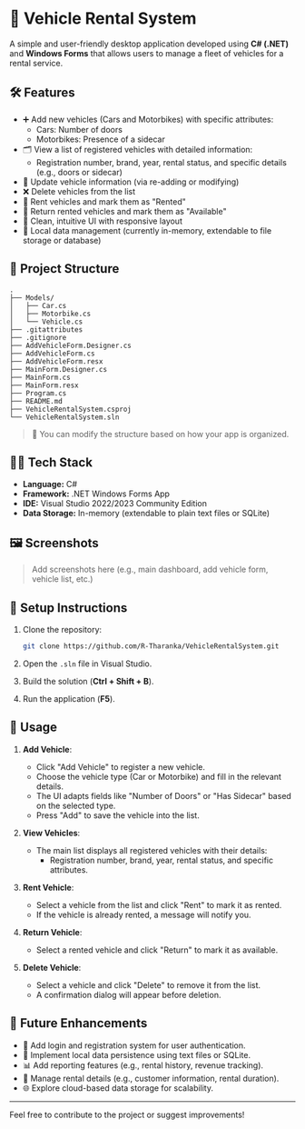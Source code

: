 ﻿# 🚗 Vehicle Rental System

A simple and user-friendly desktop application developed using **C# (.NET)** and **Windows Forms** that allows users to manage a fleet of vehicles for a rental service.

## 🛠️ Features

- ➕ Add new vehicles (Cars and Motorbikes) with specific attributes:
  - Cars: Number of doors
  - Motorbikes: Presence of a sidecar
- 🗂️ View a list of registered vehicles with detailed information:
  - Registration number, brand, year, rental status, and specific details (e.g., doors or sidecar)
- 📝 Update vehicle information (via re-adding or modifying)
- ❌ Delete vehicles from the list
- 🚗 Rent vehicles and mark them as "Rented"
- 🔄 Return rented vehicles and mark them as "Available"
- 🧼 Clean, intuitive UI with responsive layout
- 💾 Local data management (currently in-memory, extendable to file storage or database)

## 📂 Project Structure

```
.
├── Models/
│   ├── Car.cs
│   ├── Motorbike.cs
│   └── Vehicle.cs
├── .gitattributes
├── .gitignore
├── AddVehicleForm.Designer.cs
├── AddVehicleForm.cs
├── AddVehicleForm.resx
├── MainForm.Designer.cs
├── MainForm.cs
├── MainForm.resx
├── Program.cs
├── README.md
├── VehicleRentalSystem.csproj
└── VehicleRentalSystem.sln
```

> 📌 You can modify the structure based on how your app is organized.

## 🧑‍💻 Tech Stack

- **Language:** C#
- **Framework:** .NET Windows Forms App
- **IDE:** Visual Studio 2022/2023 Community Edition
- **Data Storage:** In-memory (extendable to plain text files or SQLite)

## 🖼️ Screenshots

> Add screenshots here (e.g., main dashboard, add vehicle form, vehicle list, etc.)

## 🔧 Setup Instructions

1. Clone the repository:
   
   ```bash
   git clone https://github.com/R-Tharanka/VehicleRentalSystem.git

	```
2. Open the `.sln` file in Visual Studio.
3. Build the solution (__Ctrl + Shift + B__).
4. Run the application (__F5__).

## 📌 Usage

1. **Add Vehicle**:
   - Click "Add Vehicle" to register a new vehicle.
   - Choose the vehicle type (Car or Motorbike) and fill in the relevant details.
   - The UI adapts fields like "Number of Doors" or "Has Sidecar" based on the selected type.
   - Press "Add" to save the vehicle into the list.

2. **View Vehicles**:
   - The main list displays all registered vehicles with their details:
     - Registration number, brand, year, rental status, and specific attributes.

3. **Rent Vehicle**:
   - Select a vehicle from the list and click "Rent" to mark it as rented.
   - If the vehicle is already rented, a message will notify you.

4. **Return Vehicle**:
   - Select a rented vehicle and click "Return" to mark it as available.

5. **Delete Vehicle**:
   - Select a vehicle and click "Delete" to remove it from the list.
   - A confirmation dialog will appear before deletion.

## 🚀 Future Enhancements

- 🔐 Add login and registration system for user authentication.
- 💾 Implement local data persistence using text files or SQLite.
- 📊 Add reporting features (e.g., rental history, revenue tracking).
- 🧾 Manage rental details (e.g., customer information, rental duration).
- 🌐 Explore cloud-based data storage for scalability.

---

Feel free to contribute to the project or suggest improvements!
